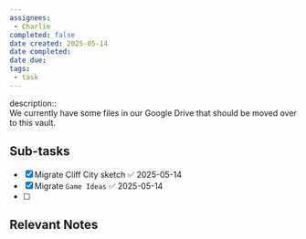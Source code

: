 ```yaml
---
assignees:
 - Charlie
completed: false
date created: 2025-05-14
date completed:
date due: 
tags: 
 - task
---
```


description::<br>We currently have some files in our Google Drive that should be moved over to this vault.

## Sub-tasks

 - [x] Migrate Cliff City sketch ✅ 2025-05-14
 - [x] Migrate `Game Ideas` ✅ 2025-05-14
 - [ ] 

## Relevant Notes

